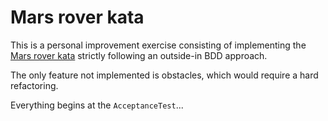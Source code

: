 # Mars rover kata

This is a personal improvement exercise consisting of implementing the
[Mars rover kata](https://www.codurance.com/katas/mars-rover) strictly following an outside-in BDD approach.

The only feature not implemented is obstacles, which would require a hard refactoring.

Everything begins at the `AcceptanceTest`...
